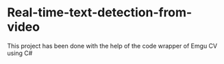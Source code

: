 # Real-time-text-detection-from-video
This project has been done with the help of the code wrapper of Emgu CV using C#
